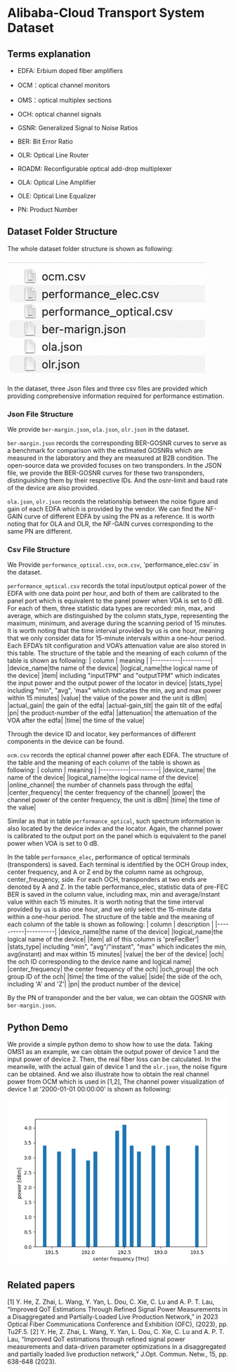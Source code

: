 # Alibaba-Cloud Transport System Dataset
## Terms explanation
- EDFA: Erbium doped fiber amplifiers

- OCM：optical channel monitors

- OMS：optical multiplex sections

- OCH: optical channel signals

- GSNR: Generalized Signal to Noise Ratios

- BER: Bit Error Ratio

- OLR: Optical Line Router

- ROADM: Reconfigurable optical add-drop multiplexer

- OLA: Optical Line Amplifier

- OLE: Optical Line Equalizer

- PN: Product Number

## Dataset Folder Structure
The whole dataset folder structure is shown as following:

![imag](https://github.com/alibaba/alibaba-cloud-transport-system/blob/main/png/data_structure.jpg)

In the dataset, three Json files and three csv files are provided which providing comprehensive information required for performance estimation.
### Json File Structure
We provide `ber-margin.json`, `ola.json`, `olr.json` in the dataset. 

`ber-margin.json` records the corresponding BER-GOSNR curves to serve as a benchmark for comparison with the estimated GOSNRs which are measured in the laboratory and they are measured at B2B condition. The open-source data we provided focuses on two transponders. In the JSON file, we provide the BER-GOSNR curves for these two transponders, distinguishing them by their respective IDs. And the osnr-limit and baud rate of the device are also provided.

`ola.json`, `olr.json` records the relationship between the noise figure and gain of each EDFA which is provided by the vendor. We can find the NF-GAIN curve of different EDFA by using the PN as a reference. It is worth noting that for OLA and OLR, the NF-GAIN curves corresponding to the same PN are different.

### Csv File Structure

We Provide `performance_optical.csv`, `ocm.csv`, 'performance_elec.csv` in the dataset.

`performance_optical.csv` records the total input/output optical power of the EDFA with one data point per hour, and both of them are calibrated to the panel port which is equivalent to the panel power when VOA is set to 0 dB. For each of them, three statistic data types are recorded: min, max, and average, which are distinguished by the column stats_type, representing the maximum, minimum, and average during the scanning period of 15 minutes. It is worth noting that the time interval provided by us is one hour, meaning that we only consider data for 15-minute intervals within a one-hour period. Each EFDA’s tilt configuration and VOA’s attenuation value are also stored in this table. The structure of the table and the meaning of each column of the table is shown as following:
| column   | meaning |
|----------|----------|
|device_name|the name of the device|
|logical_name|the logical name of the device|
|item| including "inputTPM" and "outputTPM" which indicates the input power and the output power of the locator in device|
|stats_type| including "min", "avg", 'max" which indicates the min, avg and max power within 15 minutes|
|value| the value of the power and the unit is dBm|
|actual_gain| the gain of the edfa|
|actual-gain_tilt| the gain tilt of the edfa|
|pn| the product-number of the edfa|
|attenuation| the attenuation of the VOA after the edfa|
|time| the time of the value|

Through the device ID and locator, key performances of different components in the device can be found.

`ocm.csv` records the optical channel power after each EDFA. The structure of the table and the meaning of each column of the table is shown as following:
| column   | meaning |
|----------|----------|
|device_name| the name of the device|
|logical_name|the logical name of the device|
|online_channel| the number of channels pass through the edfa|
|center_frequency| the center frequency of the channel|
|power| the channel power of the center frequency, the unit is dBm|
|time| the time of the value|

Similar as that in table `performance_optical`, such spectrum information is also located by the device index and the locator. Again, the channel power is calibrated to the output port on the panel which is equivalent to the panel power when VOA is set to 0 dB.

In the table `performance_elec`, performance of optical terminals (transponders) is saved. Each terminal is identified by the OCH Group index, center frequency, and A or Z end by the column name as ochgroup, center_freuqency, side. For each OCH, transponders at two ends are denoted by A and Z. In the table performance_elec, statistic data of pre-FEC BER is saved in the column value, including max, min and average/instant value within each 15 minutes. It is worth noting that the time interval provided by us is also one hour, and we only select the 15-minute data within a one-hour period. The structure of the table and the meaning of each column of the table is shown as following:
| column   | description |
|----------|----------|
|device_name|the name of the device|
|logical_name|the logical name of the device|
|item| all of this column is 'preFecBer'|
|stats_type| including "min", "avg"/"instant", "max" which indicates the min, avg(instant) and max within 15 minutes|
|value| the ber of the device|
|och| the och ID corresponding to the device name and logical name|
|center_frequency| the center frequency of the och|
|och_group| the och group ID of the och|
|time| the time of the value|
|side| the side of the och, including 'A' and 'Z'|
|pn| the product number of the device| 

By the PN of transponder and the ber value, we can obtain the GOSNR with `ber-margin.json`. 
## Python Demo
We provide a simple python demo to show how to use the data. Taking OMS1 as an example, we can obtain the output power of device 1 and the input power of device 2. Then, the real fiber loss can be calculated.  In the meanwile, with the actual gain of device 1 and the `olr.json`, the noise figure can be obtained. And we also illustrate how to obtain the real channel power from OCM which is used in [1,2], The channel power visualization of device 1 at '2000-01-01 00:00:00' is shown as following:

![imag](https://github.com/alibaba/alibaba-cloud-transport-system/blob/main/png/ocm.png)

## Related papers
[1] Y. He, Z. Zhai, L. Wang, Y. Yan, L. Dou, C. Xie, C. Lu and A. P. T. Lau, “Improved QoT Estimations Through Refined Signal Power Measurements in a Disaggregated and Partially-Loaded Live Production Network,” in 2023 Optical Fiber Communications Conference and Exhibition (OFC), (2023), pp. Tu2F.5.
[2] Y. He, Z. Zhai, L. Wang, Y. Yan, L. Dou, C. Xie, C. Lu and A. P. T. Lau, “Improved QoT estimations through refined signal power measurements and data-driven parameter optimizations in a disaggregated and partially loaded live production network,” J.Opt. Commun. Netw., 15, pp. 638-648 (2023).




